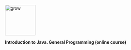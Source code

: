 <img src="https://grow.telescopeai.com/Content/images/landing/preview-logo.svg" height="100px" width="100px" alt="grow">

**Introduction to Java. General Programming (online course)**